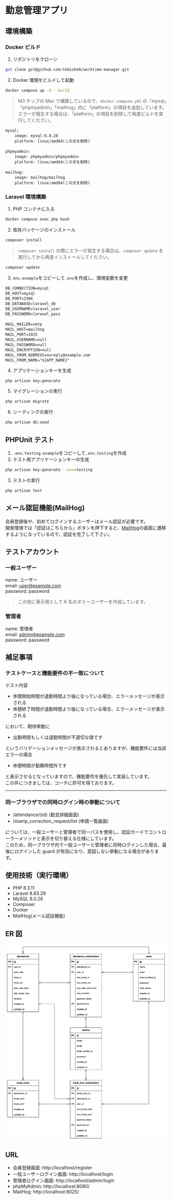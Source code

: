 # 勤怠管理アプリ

## 環境構築

### Docker ビルド

1. リポジトリをクローン

```zsh
git clone git@github.com:tkdisk49/worktime-manager.git
```

2. Docker 環境をビルドして起動

```zsh
docker compose up -d --build
```

> M3 チップの Mac で構築しているので、`docker-compose.yml` の「mysql」「phpmyadmin」「mailhog」内に「platform」の項目を追加しています。  
> エラーが発生する場合は、「platform」の項目を削除して再度ビルドを実行してください。

```text
mysql:
    image: mysql:8.0.26
    platform: linux/amd64(この文を削除)

phpmyadmin:
    image: phpmyadmin/phpmyadmin
    platform: linux/amd64(この文を削除)

mailhog:
    image: mailhog/mailhog
    platform: linux/amd64(この文を削除)
```

### Laravel 環境構築

1. PHP コンテナに入る

```zsh
docker compose exec php bash
```

2. 依存パッケージのインストール

```bash
composer install
```

> `composer install` の際にエラーが発生する場合は、`composer update` を実行してから再度インストールしてください。

```bash
composer update
```

3. `env.example`をコピーして`.env`を作成し、環境変数を変更

```env
DB_CONNECTION=mysql
DB_HOST=mysql
DB_PORT=3306
DB_DATABASE=laravel_db
DB_USERNAME=laravel_user
DB_PASSWORD=laravel_pass

MAIL_MAILER=smtp
MAIL_HOST=mailhog
MAIL_PORT=1025
MAIL_USERNAME=null
MAIL_PASSWORD=null
MAIL_ENCRYPTION=null
MAIL_FROM_ADDRESS=noreply@example.com
MAIL_FROM_NAME="${APP_NAME}"
```

4. アプリケーションキーを生成

```bash
php artisan key:generate
```

5. マイグレーションの実行

```bash
php artisan migrate
```

6. シーディングの実行

```bash
php artisan db:seed
```

## PHPUnit テスト

1. `.env.testing.example`をコピーして`.env.testing`を作成
2. テスト用アプリケーションキーの生成

```bash
php artisan key:generate --env=testing
```

3. テストの実行

```bash
php artisan test
```

## メール認証機能(MailHog)

会員登録後や、初めてログインするユーザーはメール認証が必要です。  
開発環境では「認証はこちらから」ボタンを押下すると、[MailHog](http://localhost:8025/)の画面に遷移するようになっているので、認証を完了して下さい。

## テストアカウント

### 一般ユーザー

name: ユーザー  
email: user@example.com  
password: password

> この他に表示用として 6 名のダミーユーザーを作成しています。

### 管理者

name: 管理者  
email: admin@example.com  
password: password

## 補足事項

### テストケースと機能要件の不一致について

テスト内容

- 休憩開始時間が退勤時間より後になっている場合、エラーメッセージが表示される
- 休憩終了時間が退勤時間より後になっている場合、エラーメッセージが表示される

において、期待挙動に

- 出勤時間もしくは退勤時間が不適切な値です

というバリデーションメッセージが表示されるとありますが、機能要件には当該エラーの場合

- 休憩時間が勤務時間外です

と表示させるとなっていますので、機能要件を優先して実装しています。  
この件につきましては、コーチに許可を得ております。

---

### 同一ブラウザでの同時ログイン時の挙動について

- /attendance/{id} (勤怠詳細画面)
- /stamp_correction_request/list (申請一覧画面)

については、一般ユーザーと管理者で同一パスを使用し、認証ガードでコントローラーメソッドと表示を切り替える仕様にしています。  
このため、同一ブラウザ内で一般ユーザーと管理者に同時ログインした場合、最後にログインした guard が有効になり、意図しない挙動になる場合があります。

## 使用技術（実行環境）

- PHP 8.3.11
- Laravel 8.83.29
- MySQL 8.0.26
- Composer
- Docker
- MailHog(メール認証機能)

## ER 図

![erd](erd.png)

## URL

- 会員登録画面: http://localhost/register
- 一般ユーザーログイン画面: http://localhost/login
- 管理者ログイン画面: http://localhost/admin/login
- phpMyAdmin: http://localhost:8080/
- MailHog: http://localhost:8025/
